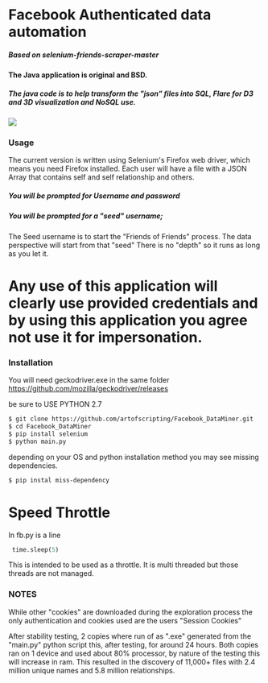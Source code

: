 # Facebook Authenticated data automation
##### Based on selenium-friends-scraper-master

#### The Java application is original and BSD.
##### The java code is to help transform the "json" files into SQL, Flare for D3 and 3D visualization and NoSQL use.

![](socialMedia.gif)

### Usage
The current version is written using Selenium's Firefox web driver, which means you need Firefox installed. 
Each user will have a file with a JSON Array that contains self and self relationship and others. 
##### You will be prompted for Username and password
##### You will be prompted for a "seed" username;
The Seed username is to start the "Friends of Friends" process. The data perspective will start from that "seed"
There is no "depth" so it runs as long as you let it. 

#
# Any use of this application will clearly use provided credentials and by using this application you agree not use it for impersonation. 

### Installation
You will need geckodriver.exe in the same folder
https://github.com/mozilla/geckodriver/releases

be sure to USE PYTHON 2.7 

```bash
$ git clone https://github.com/artofscripting/Facebook_DataMiner.git
$ cd Facebook_DataMiner
$ pip install selenium
$ python main.py 
```
depending on your OS and python installation method you may see missing dependencies.
```bash
$ pip instal miss-dependency
```

# Speed Throttle
In fb.py is a line
```python
 time.sleep(5)
 ```
 This is intended to be used as a throttle. It is multi threaded but those threads are not managed. 

### NOTES
While other "cookies" are downloaded during the exploration process the only authentication and cookies used are the users "Session Cookies" 

 After stability testing, 2 copies where run of as ".exe" generated from the "main.py" python script this, after testing, for around 24 hours. Both copies ran on 1 device and used about 80% processor, by nature of the testing this will increase in ram.  This resulted in the discovery of 11,000+ files with 2.4 million unique names and 5.8 million relationships. 

